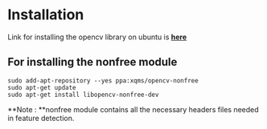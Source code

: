 # Installation 

Link for installing the opencv library on ubuntu is [**here**](http://docs.opencv.org/2.4/doc/tutorials/introduction/linux_install/linux_install.html)

## For installing the nonfree module 

```
sudo add-apt-repository --yes ppa:xqms/opencv-nonfree
sudo apt-get update 
sudo apt-get install libopencv-nonfree-dev
```

**Note : **nonfree module contains all the necessary headers files needed in feature detection.


